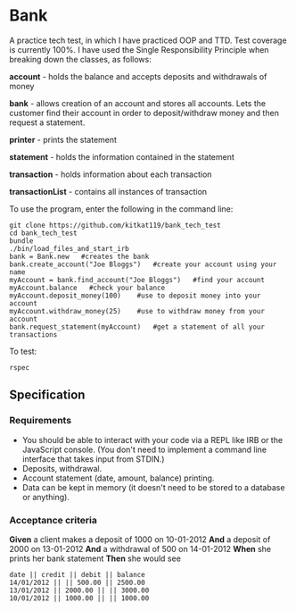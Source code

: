 # Bank

A practice tech test, in which I have practiced OOP and TTD. Test coverage is currently 100%. I have used the Single Responsibility Principle when breaking down the classes, as follows:

__account__    - holds the balance and accepts deposits and withdrawals of money

__bank__    - allows creation of an account and stores all accounts. Lets the customer find their account in order to deposit/withdraw money and then request a statement.

__printer__    - prints the statement       

__statement__    - holds the information contained in the statement

__transaction__    - holds information about each transaction

__transactionList__    - contains all instances of transaction

To use the program, enter the following in the command line:

```
git clone https://github.com/kitkat119/bank_tech_test
cd bank_tech_test
bundle
./bin/load_files_and_start_irb
bank = Bank.new   #creates the bank
bank.create_account("Joe Bloggs")   #create your account using your name
myAccount = bank.find_account("Joe Bloggs")   #find your account
myAccount.balance   #check your balance    
myAccount.deposit_money(100)    #use to deposit money into your account
myAccount.withdraw_money(25)    #use to withdraw money from your account
bank.request_statement(myAccount)   #get a statement of all your transactions
```

To test:
```
rspec
```


## Specification

### Requirements

* You should be able to interact with your code via a REPL like IRB or the JavaScript console.  (You don't need to implement a command line interface that takes input from STDIN.)
* Deposits, withdrawal.
* Account statement (date, amount, balance) printing.
* Data can be kept in memory (it doesn't need to be stored to a database or anything).

### Acceptance criteria

**Given** a client makes a deposit of 1000 on 10-01-2012
**And** a deposit of 2000 on 13-01-2012
**And** a withdrawal of 500 on 14-01-2012
**When** she prints her bank statement
**Then** she would see

```
date || credit || debit || balance
14/01/2012 || || 500.00 || 2500.00
13/01/2012 || 2000.00 || || 3000.00
10/01/2012 || 1000.00 || || 1000.00
```
